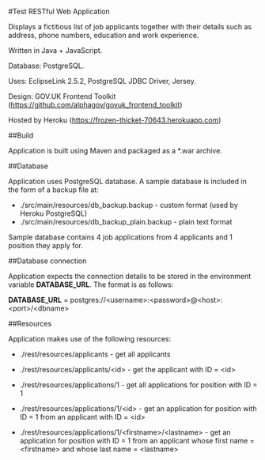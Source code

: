 #Test RESTful Web Application

Displays a fictitious list of job applicants together with their details such as address, phone numbers, education and work experience.

Written in Java + JavaScript.

Database: PostgreSQL.

Uses:
	EclipseLink 2.5.2,
	PostgreSQL JDBC Driver,
	Jersey.
	
Design: GOV.UK Frontend Toolkit (https://github.com/alphagov/govuk_frontend_toolkit)
	
Hosted by Heroku (https://frozen-thicket-70643.herokuapp.com)

##Build

Application is built using Maven and packaged as a *.war archive.

##Database

Application uses PostgreSQL database. A sample database is included in the form of a backup file at:
- ./src/main/resources/db\_backup.backup - custom format (used by Heroku PostgreSQL)
- ./src/main/resources/db\_backup\_plain.backup - plain text format

Sample database contains 4 job applications from 4 applicants and 1 position they apply for.

##Database connection

Application expects the connection details to be stored in the environment variable **DATABASE_URL**. The format is as follows:

**DATABASE_URL** = postgres://&lt;username&gt;:&lt;password&gt;@&lt;host&gt;:&lt;port&gt;/&lt;dbname&gt;

##Resources

Application makes use of the following resources:

- ./rest/resources/applicants - get all applicants

- ./rest/resources/applicants/&lt;id&gt; - get the applicant with ID = &lt;id&gt;

- ./rest/resources/applications/1 - get all applications for position with ID = 1

- ./rest/resources/applications/1/&lt;id&gt; - get an application for position with ID = 1 from an applicant with ID = &lt;id&gt;

- ./rest/resources/applications/1/&lt;firstname&gt;/&lt;lastname&gt; - get an application for position with ID = 1 from an applicant whose first name = &lt;firstname&gt; and whose last name = &lt;lastname&gt;
